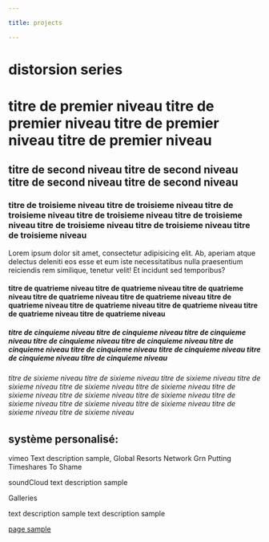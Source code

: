 ```yaml
---

title: projects

---
```


# distorsion series

<ListOfArticles></ListOfArticles>

# titre de premier niveau titre de premier niveau titre de premier niveau titre de premier niveau
## titre de second niveau titre de second niveau titre de second niveau titre de second niveau
### titre de troisieme niveau titre de troisieme niveau titre de troisieme niveau titre de troisieme niveau titre de troisieme niveau titre de troisieme niveau titre de troisieme niveau titre de troisieme niveau

Lorem ipsum dolor sit amet, consectetur adipisicing elit. Ab, aperiam atque delectus deleniti eos esse et eum iste necessitatibus nulla praesentium reiciendis rem similique, tenetur velit! Et incidunt sed temporibus?

#### titre de quatrieme niveau titre de quatrieme niveau titre de quatrieme niveau titre de quatrieme niveau titre de quatrieme niveau titre de quatrieme niveau titre de quatrieme niveau titre de quatrieme niveau titre de quatrieme niveau titre de quatrieme niveau
##### titre de cinquieme niveau titre de cinquieme niveau titre de cinquieme niveau titre de cinquieme niveau titre de cinquieme niveau titre de cinquieme niveau titre de cinquieme niveau titre de cinquieme niveau titre de cinquieme niveau titre de cinquieme niveau
###### titre de sixieme niveau titre de sixieme niveau titre de sixieme niveau titre de sixieme niveau titre de sixieme niveau titre de sixieme niveau titre de sixieme niveau titre de sixieme niveau titre de sixieme niveau titre de sixieme niveau titre de sixieme niveau titre de sixieme niveau titre de sixieme niveau titre de sixieme niveau

## système personalisé:

vimeo
<Vimeo src="https://vimeo.com/377349568"/>
<Vimeo src="https://vimeo.com/377349525">Text description sample, Global Resorts Network Grn Putting Timeshares To Shame</Vimeo>

soundCloud
<SoundCloud src="url_depuis_soundcloud"/>
<SoundCloud src="url_depuis_soundcloud">text description sample</SoundCloud>

Galleries

<GalleryVimeo src="vimeo_url_1, vimeoUrl_2, vimeo_url_3"/>
<GalleryVimeo src="vimeo_url_1, vimeoUrl_2, vimeo_url_3">text description sample</GalleryVimeo>

<GalleryImage src="image_url_1, vimimage_2, image_url_3">
<GalleryImage src="image_url_1, vimimage_2, image_url_3"/>text description sample</GalleryImage>

[page sample](./articles/samples/)



# 
